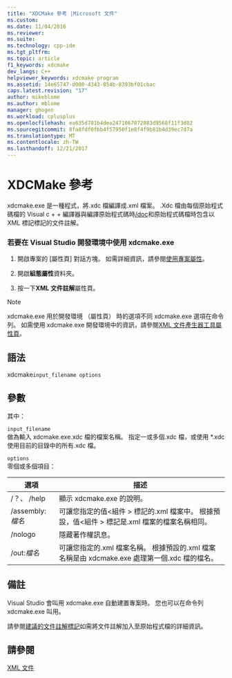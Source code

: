 ```yaml
---
title: "XDCMake 參考 |Microsoft 文件"
ms.custom: 
ms.date: 11/04/2016
ms.reviewer: 
ms.suite: 
ms.technology: cpp-ide
ms.tgt_pltfrm: 
ms.topic: article
f1_keywords: xdcmake
dev_langs: C++
helpviewer_keywords: xdcmake program
ms.assetid: 14e65747-d000-4343-854b-8393bf01cbac
caps.latest.revision: "17"
author: mikeblome
ms.author: mblome
manager: ghogen
ms.workload: cplusplus
ms.openlocfilehash: ea635d701b4dea2471067072083d9568f11f3d82
ms.sourcegitcommit: 8fa8fdf0fbb4f57950f1e8f4f9b81b4d39ec7d7a
ms.translationtype: MT
ms.contentlocale: zh-TW
ms.lasthandoff: 12/21/2017
---
```

# <a name="xdcmake-reference"></a>XDCMake 參考
xdcmake.exe 是一種程式，將.xdc 檔編譯成.xml 檔案。 .Xdc 檔由每個原始程式碼檔的 Visual c + + 編譯器與編譯原始程式碼時[/doc](../build/reference/doc-process-documentation-comments-c-cpp.md)和原始程式碼檔時包含以 XML 標記標記的文件註解。  
  
### <a name="to-use-xdcmakeexe-in-the-visual-studio-development-environment"></a>若要在 Visual Studio 開發環境中使用 xdcmake.exe  
  
1.  開啟專案的 [屬性頁]  對話方塊。 如需詳細資訊，請參閱[使用專案屬性](../ide/working-with-project-properties.md)。  
  
2.  開啟**組態屬性**資料夾。  
  
3.  按一下**XML 文件註解**屬性頁。  
  
> [!NOTE]
>  xdcmake.exe 用於開發環境 （屬性頁） 時的選項不同 xdcmake.exe 選項在命令列。 如需使用 xdcmake.exe 開發環境中的資訊，請參閱[XML 文件產生器工具屬性頁](../ide/xml-document-generator-tool-property-pages.md)。  
  
## <a name="syntax"></a>語法  
 xdcmake`input_filename options`  
  
## <a name="parameters"></a>參數  
 其中：  
  
 `input_filename`  
 做為輸入 xdcmake.exe.xdc 檔的檔案名稱。 指定一或多個.xdc 檔，或使用 *.xdc 使用目前的目錄中的所有.xdc 檔。  
  
 `options`  
 零個或多個項目：  
  
|選項|描述|  
|------------|-----------------|  
|/？、 /help|顯示 xdcmake.exe 的說明。|  
|/assembly:*檔名*|可讓您指定的值\<組件 > 標記的.xml 檔案中。  根據預設，值\<組件 > 標記是.xml 檔案的檔案名稱相同。|  
|/nologo|隱藏著作權訊息。|  
|/out:*檔名*|可讓您指定的.xml 檔案名稱。  根據預設的.xml 檔案名稱是由 xdcmake.exe 處理第一個.xdc 檔的檔名。|  
  
## <a name="remarks"></a>備註  
 Visual Studio 會叫用 xdcmake.exe 自動建置專案時。 您也可以在命令列 xdcmake.exe 叫用。  
  
 請參閱[建議的文件註解標記](../ide/recommended-tags-for-documentation-comments-visual-cpp.md)如需將文件註解加入至原始程式檔的詳細資訊。  
  
## <a name="see-also"></a>請參閱  
 [XML 文件](../ide/xml-documentation-visual-cpp.md)